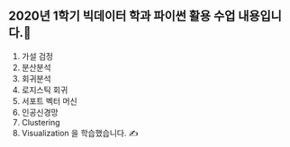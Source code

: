 ## 2020년 1학기 빅데이터 학과 파이썬 활용 수업 내용입니다.💪

1. 가설 검정 
2. 분산분석 
3. 회귀분석 
4. 로지스틱 회귀 
5. 서포트 벡터 머신
6. 인공신경망
7. Clustering 
8. Visualization 을 학습했습니다. ✍️
